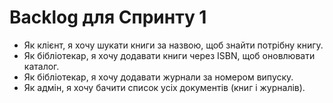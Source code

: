 # Backlog для Спринту 1
- Як клієнт, я хочу шукати книги за назвою, щоб знайти потрібну книгу.
- Як бібліотекар, я хочу додавати книги через ISBN, щоб оновлювати каталог.
- Як бібліотекар, я хочу додавати журнали за номером випуску.
- Як адмін, я хочу бачити список усіх документів (книг і журналів).
